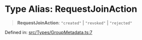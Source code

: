 # Type Alias: RequestJoinAction

> **RequestJoinAction**: `"created"` \| `"revoked"` \| `"rejected"`

Defined in: [src/Types/GroupMetadata.ts:7](https://github.com/Fokusdotid/Baileys/blob/abcb8d9f2160683543784d4a7641ec0f8c55ed7e/src/Types/GroupMetadata.ts#L7)
